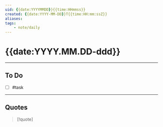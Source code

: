 ```yaml
---
uid: {{date:YYYYMMDD}}{{time:HHmmss}}
created: {{date:YYYY-MM-DD}}T{{time:HH:mm:ssZ}}
aliases: 
tags: 
    - note/daily
---
```

# {{date:YYYY.MM.DD-ddd}}
---
## To Do
- [ ] #task 

---
## Quotes
>[!quote]

